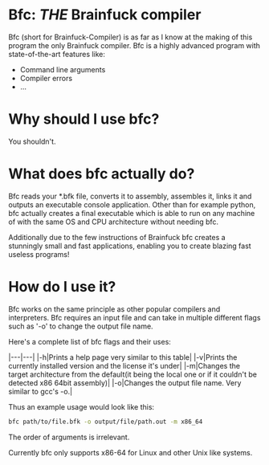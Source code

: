 # Bfc: *THE* Brainfuck compiler

Bfc (short for Brainfuck-Compiler) is as far as I know at the making of this program the only Brainfuck compiler.
Bfc is a highly advanced program with state-of-the-art features like:
- Command line arguments
- Compiler errors
- ...

# Why should I use bfc?

You shouldn't.

# What does bfc actually do?

Bfc reads your *.bfk file, converts it to assembly, assembles it, links it and outputs an executable console application.
Other than for example python, bfc actually creates a final executable which is able to run on any machine of with the same OS and CPU architecture without needing bfc.

Additionally due to the few instructions of Brainfuck bfc creates a stunningly small and fast applications, enabling you to create blazing fast useless programs!

# How do I use it?

Bfc works on the same principle as other popular compilers and interpreters.
Bfc requires an input file and can take in multiple different flags such as '-o' to change the output file name.

Here's a complete list of bfc flags and their uses:

|---|---|
|-h|Prints a help page very similar to this table|
|-v|Prints the currently installed version and the license it's under|
|-m|Changes the target architecture from the default(it being the local one or if it couldn't be detected x86 64bit assembly)|
|-o|Changes the output file name. Very similar to gcc's -o.|


Thus an example usage would look like this:
```bash
bfc path/to/file.bfk -o output/file/path.out -m x86_64
``` 

The order of arguments is irrelevant.

Currently bfc only supports x86-64 for Linux and other Unix like systems.
